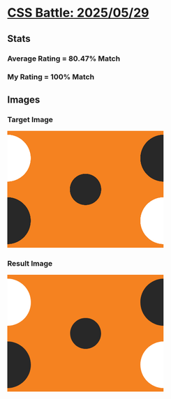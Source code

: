 # [CSS Battle: 2025/05/29](https://cssbattle.dev/play/8XWCV8kX9OqJVQsjbuQh)

## Stats

### Average Rating = 80.47% Match

### My Rating = 100% Match

## Images

### Target Image

![](./images/target.png)

### Result Image

![](./images/result.png)
